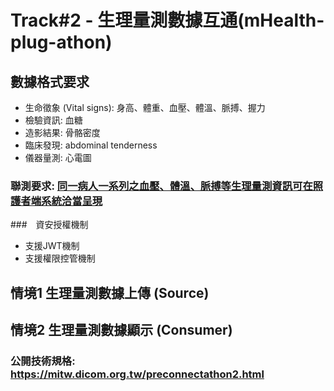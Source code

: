 # Track#2 - 生理量測數據互通(mHealth-plug-athon)

## 數據格式要求
* 生命徵象 (Vital signs): 身高、體重、血壓、體溫、脈搏、握力
* 檢驗資訊: 血糖
* 造影結果: 骨骼密度
* 臨床發現: abdominal tenderness
* 儀器量測: 心電圖

### 聯測要求: <u>同一病人一系列之血壓、體溫、脈搏等生理量測資訊可在照護者端系統洽當呈現</u>

###　資安授權機制
* 支援JWT機制
* 支援權限控管機制

## 情境1 生理量測數據上傳 (Source) 

## 情境2 生理量測數據顯示 (Consumer) 

### 公開技術規格: https://mitw.dicom.org.tw/preconnectathon2.html